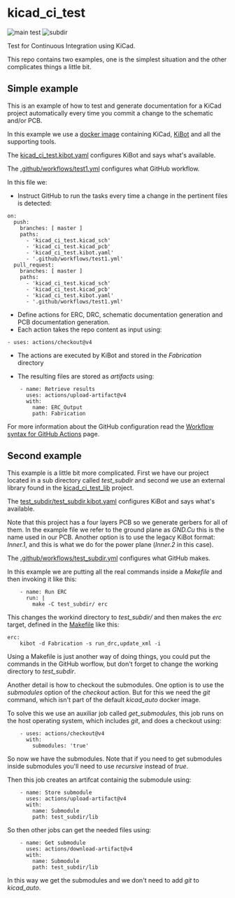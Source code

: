 # kicad_ci_test

![main test](https://github.com/INTI-CMNB/kicad_ci_test/actions/workflows/test1.yml/badge.svg)
![subdir](https://github.com/INTI-CMNB/kicad_ci_test/actions/workflows/test_subdir.yml/badge.svg)

Test for Continuous Integration using KiCad.

This repo contains two examples, one is the simplest situation and the other complicates things a little bit.

## Simple example

This is an example of how to test and generate documentation for a KiCad project automatically every time you commit a change to the schematic and/or PCB.

In this example we use a [docker image](https://github.com/INTI-CMNB/kicad_auto) containing KiCad, [KiBot](https://github.com/INTI-CMNB/kibot) and all the supporting tools.

The [kicad_ci_test.kibot.yaml](https://github.com/INTI-CMNB/kicad_ci_test/blob/master/kicad_ci_test.kibot.yaml) configures KiBot and says what's available.

The [.github/workflows/test1.yml](https://github.com/INTI-CMNB/kicad_ci_test/blob/master/.github/workflows/test1.yml) configures what GitHub workflow.

In this file we:

* Instruct GitHub to run the tasks every time a change in the pertinent files is detected:

```
on:
  push:
    branches: [ master ]
    paths:
      - 'kicad_ci_test.kicad_sch'
      - 'kicad_ci_test.kicad_pcb'
      - 'kicad_ci_test.kibot.yaml'
      - '.github/workflows/test1.yml'
  pull_request:
    branches: [ master ]
    paths:
      - 'kicad_ci_test.kicad_sch'
      - 'kicad_ci_test.kicad_pcb'
      - 'kicad_ci_test.kibot.yaml'
      - '.github/workflows/test1.yml'
```

* Define actions for ERC, DRC, schematic documentation generation and PCB documentation generation.
* Each action takes the repo content as input using:

```
- uses: actions/checkout@v4
```

* The actions are executed by KiBot and stored in the *Fabrication* directory

* The resulting files are stored as *artifacts* using:

```
    - name: Retrieve results
      uses: actions/upload-artifact@v4
      with:
        name: ERC_Output
        path: Fabrication
```

For more information about the GitHub configuration read the [Workflow syntax for GitHub Actions](https://help.github.com/en/actions/reference/workflow-syntax-for-github-actions) page.


## Second example

This example is a little bit more complicated. First we have our project located in a sub directory called *test_subdir* and second we use an external library found in the [kicad_ci_test_lib](https://github.com/INTI-CMNB/kicad_ci_test_lib) project.

The [test_subdir/test_subdir.kibot.yaml](https://github.com/INTI-CMNB/kicad_ci_test/blob/master/test_subdir/test_subdir.kibot.yaml) configures KiBot and says what's available.

Note that this project has a four layers PCB so we generate gerbers for all of them. In the example file we refer to the ground plane as *GND.Cu* this is the name used in our PCB. Another option is to use the legacy KiBot format: *Inner.1*, and this is what we do for the power plane (*Inner.2* in this case).

The [.github/workflows/test_subdir.yml](https://github.com/INTI-CMNB/kicad_ci_test/blob/master/.github/workflows/test_subdir.yml) configures what GitHub makes.

In this example we are putting all the real commands inside a *Makefile* and then invoking it like this:

```
    - name: Run ERC
      run: |
        make -C test_subdir/ erc
```

This changes the workind directory to *test_subdir/* and then makes the *erc* target, defined in the [Makefile](https://github.com/INTI-CMNB/kicad_ci_test/blob/master/test_subdir/Makefile) like this:

```
erc:
	kibot -d Fabrication -s run_drc,update_xml -i
```

Using a Makefile is just another way of doing things, you could put the commands in the GitHub worflow, but don't forget to change the working directory to *test_subdir*.

Another detail is how to checkout the submodules. One option is to use the *submodules* option of the *checkout* action. But for this we need the *git* command, which isn't part of the default *kicad_auto* docker image.

To solve this we use an auxiliar job called *get_submodules*, this job runs on the host operating system, which includes *git*, and does a checkout using:

```
    - uses: actions/checkout@v4
      with:
        submodules: 'true'
```

So now we have the submodules. Note that if you need to get submodules inside submodules you'll need to use *recursive* instead of *true*.

Then this job creates an artifcat containig the submodule using:

```
    - name: Store submodule
      uses: actions/upload-artifact@v4
      with:
        name: Submodule
        path: test_subdir/lib
```

So then other jobs can get the needed files using:

```
    - name: Get submodule
      uses: actions/download-artifact@v4
      with:
        name: Submodule
        path: test_subdir/lib
```

In this way we get the submodules and we don't need to add *git* to *kicad_auto*.

